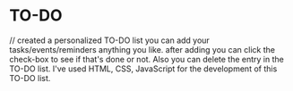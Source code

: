 # TO-DO

// created a personalized TO-DO list 
you can add your tasks/events/reminders anything you like.
after adding you can click the check-box to see if that's done or not. Also you can delete the entry in the TO-DO list.
I've used HTML, CSS, JavaScript for the development of this TO-DO list.
